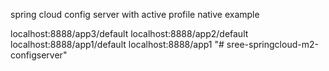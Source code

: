spring cloud config server with active profile native example

localhost:8888/app3/default <get call>
localhost:8888/app2/default <get call>
localhost:8888/app1/default <get call>
localhost:8888/app1         <get call>"# sree-springcloud-m2-configserver" 
